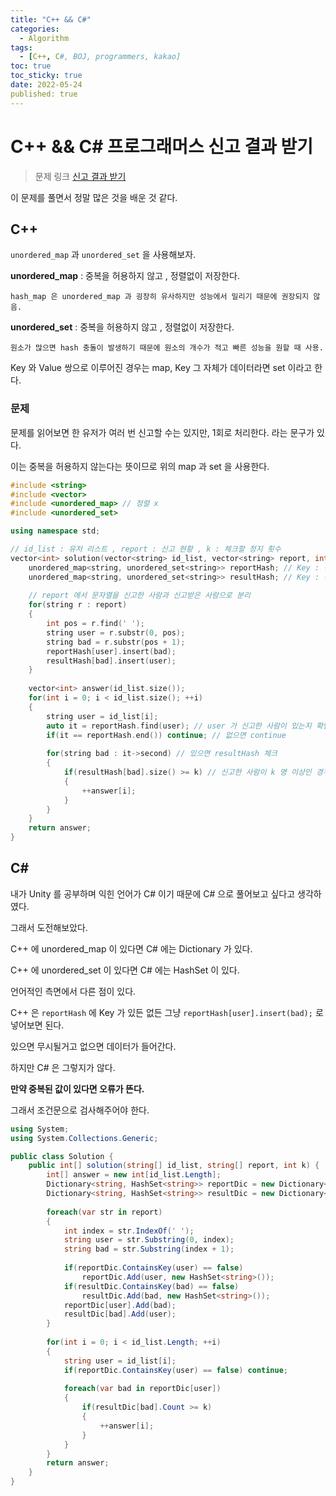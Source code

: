 ```yaml
---
title: "C++ && C#"
categories:
  - Algorithm
tags:
  - [C++, C#, BOJ, programmers, kakao]
toc: true
toc_sticky: true
date: 2022-05-24
published: true
---
```


# C++ && C# 프로그래머스  신고 결과 받기

> 문제 링크 [신고 결과 받기](https://programmers.co.kr/learn/courses/30/lessons/92334)

이 문제를 풀면서 정말 많은 것을 배운 것 같다.

## C++
`unordered_map` 과 `unordered_set` 을 사용해보자.

**unordered_map** : 중복을 허용하지 않고 , 정렬없이 저장한다.
    
    hash_map 은 unordered_map 과 굉장히 유사하지만 성능에서 밀리기 때문에 권장되지 않음.

**unordered_set** : 중복을 허용하지 않고 , 정렬없이 저장한다.
    
    원소가 많으면 hash 충돌이 발생하기 때문에 원소의 개수가 적고 빠른 성능을 원할 때 사용.
    
Key 와 Value 쌍으로 이루어진 경우는 map, Key 그 자체가 데이터라면 set 이라고 한다.

### 문제
문제를 읽어보면 한 유저가 여러 번 신고할 수는 있지만, 1회로 처리한다. 라는 문구가 있다.

이는 중복을 허용하지 않는다는 뜻이므로 위의 map 과 set 을 사용한다.

```cpp
#include <string>
#include <vector>
#include <unordered_map> // 정렬 x
#include <unordered_set>

using namespace std;

// id_list : 유저 리스트 , report : 신고 현황 , k : 체크할 정지 횟수
vector<int> solution(vector<string> id_list, vector<string> report, int k) {
    unordered_map<string, unordered_set<string>> reportHash; // Key : 신고한 사람
    unordered_map<string, unordered_set<string>> resultHash; // Key : 신고 받은 사람
    
    // report 에서 문자열을 신고한 사람과 신고받은 사람으로 분리
    for(string r : report) 
    {
        int pos = r.find(' ');
        string user = r.substr(0, pos);
        string bad = r.substr(pos + 1);
        reportHash[user].insert(bad);
        resultHash[bad].insert(user);
    }
    
    vector<int> answer(id_list.size());
    for(int i = 0; i < id_list.size(); ++i)
    {
        string user = id_list[i];
        auto it = reportHash.find(user); // user 가 신고한 사람이 있는지 확인
        if(it == reportHash.end()) continue; // 없으면 continue
        
        for(string bad : it->second) // 있으면 resultHash 체크
        {
            if(resultHash[bad].size() >= k) // 신고한 사람이 k 명 이상인 경우
            {
                ++answer[i];
            }
        }
    }
    return answer;
}
```



## C#
내가 Unity 를 공부하며 익힌 언어가 C# 이기 때문에 C# 으로 풀어보고 싶다고 생각하였다.

그래서 도전해보았다.

C++ 에 unordered_map 이 있다면 C# 에는 Dictionary 가 있다.

C++ 에 unordered_set 이 있다면 C# 에는 HashSet 이 있다.

언어적인 측면에서 다른 점이 있다.

C++ 은 `reportHash` 에 Key 가 있든 없든 그냥 `reportHash[user].insert(bad);` 로 넣어보면 된다.

있으면 무시될거고 없으면 데이터가 들어간다.

하지만 C# 은 그렇지가 않다.

**만약 중복된 값이 있다면 오류가 뜬다.**

그래서 조건문으로 검사해주어야 한다.

```cs
using System;
using System.Collections.Generic;

public class Solution {
    public int[] solution(string[] id_list, string[] report, int k) {
        int[] answer = new int[id_list.Length];
        Dictionary<string, HashSet<string>> reportDic = new Dictionary<string, HashSet<string>>();
        Dictionary<string, HashSet<string>> resultDic = new Dictionary<string, HashSet<string>>();
        
        foreach(var str in report)
        {
            int index = str.IndexOf(' ');
            string user = str.Substring(0, index);
            string bad = str.Substring(index + 1);
            
            if(reportDic.ContainsKey(user) == false)
                reportDic.Add(user, new HashSet<string>());
            if(resultDic.ContainsKey(bad) == false)
                resultDic.Add(bad, new HashSet<string>());
            reportDic[user].Add(bad);
            resultDic[bad].Add(user);
        }
        
        for(int i = 0; i < id_list.Length; ++i)
        {
            string user = id_list[i];
            if(reportDic.ContainsKey(user) == false) continue;
            
            foreach(var bad in reportDic[user])
            {
                if(resultDic[bad].Count >= k)
                {
                    ++answer[i];
                }
            }
        }
        return answer;
    }
}
```
